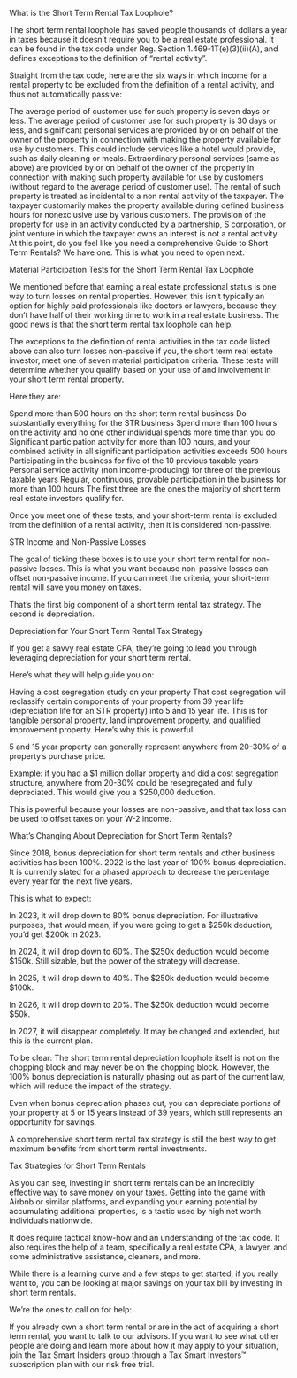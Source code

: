 What is the Short Term Rental Tax Loophole?

The short term rental loophole has saved people thousands of dollars a year in taxes because it doesn’t require you to be a real estate professional. It can be found in the tax code under Reg. Section 1.469-1T(e)(3)(ii)(A), and defines exceptions to the definition of “rental activity”.

Straight from the tax code, here are the six ways in which income for a rental property to be excluded from the definition of a rental activity, and thus not automatically passive:

The average period of customer use for such property is seven days or less.
The average period of customer use for such property is 30 days or less, and significant personal services are provided by or on behalf of the owner of the property in connection with making the property available for use by customers. This could include services like a hotel would provide, such as daily cleaning or meals.
Extraordinary personal services (same as above) are provided by or on behalf of the owner of the property in connection with making such property available for use by customers (without regard to the average period of customer use). 
The rental of such property is treated as incidental to a non rental activity of the taxpayer.
The taxpayer customarily makes the property available during defined business hours for nonexclusive use by various customers.
The provision of the property for use in an activity conducted by a partnership, S corporation, or joint venture in which the taxpayer owns an interest is not a rental activity.
At this point, do you feel like you need a comprehensive Guide to Short Term Rentals? We have one. This is what you need to open next.

Material Participation Tests for the Short Term Rental Tax Loophole

We mentioned before that earning a real estate professional status is one way to turn losses on rental properties. However, this isn’t typically an option for highly paid professionals like doctors or lawyers, because they don’t have half of their working time to work in a real estate business. The good news is that the short term rental tax loophole can help.

The exceptions to the definition of rental activities in the tax code listed above can also turn losses non-passive if you, the short term real estate investor, meet one of seven material participation criteria. These tests will determine whether you qualify based on your use of and involvement in your short term rental property.

Here they are:

Spend more than 500 hours on the short term rental business
Do substantially everything for the STR business
Spend more than 100 hours on the activity and no one other individual spends more time than you do
Significant participation activity for more than 100 hours, and your combined activity in all significant participation activities exceeds 500 hours
Participating in the business for five of the 10 previous taxable years
Personal service activity (non income-producing) for three of the previous taxable years
Regular, continuous, provable participation in the business for more than 100 hours
The first three are the ones the majority of short term real estate investors qualify for. 

Once you meet one of these tests, and your short-term rental is excluded from the definition of a rental activity, then it is considered non-passive.

STR Income and Non-Passive Losses

The goal of ticking these boxes is to use your short term rental for non-passive losses. This is what you want because non-passive losses can offset non-passive income. If you can meet the criteria, your short-term rental will save you money on taxes.

That’s the first big component of a short term rental tax strategy. The second is depreciation.

Depreciation for Your Short Term Rental Tax Strategy

If you get a savvy real estate CPA, they’re going to lead you through leveraging depreciation for your short term rental.

Here’s what they will help guide you on:

Having a cost segregation study on your property
That cost segregation will reclassify certain components of your property from 39 year life (depreciation life for an STR property) into 5 and 15 year life. This is for tangible personal property, land improvement property, and qualified improvement property. 
Here’s why this is powerful:

5 and 15 year property can generally represent anywhere from 20-30% of a property’s purchase price.

Example: if you had a $1 million dollar property and did a cost segregation structure, anywhere from 20-30% could be resegregated and fully depreciated. This would give you a $250,000 deduction. 

This is powerful because your losses are non-passive, and that tax loss can be used to offset taxes on your W-2 income.

What’s Changing About Depreciation for Short Term Rentals?

Since 2018, bonus depreciation for short term rentals and other business activities has been 100%. 2022 is the last year of 100% bonus depreciation. It is currently slated for a phased approach to decrease the percentage every year for the next five years.

This is what to expect:

In 2023, it will drop down to 80% bonus depreciation. 
For illustrative purposes, that would mean, if you were going to get a $250k deduction, you’d get $200k in 2023. 

In 2024, it will drop down to 60%. 
The $250k deduction would become $150k. Still sizable, but the power of the strategy will decrease.

In 2025, it will drop down to 40%. 
The $250k deduction would become $100k. 

In 2026, it will drop down to 20%. 
The $250k deduction would become $50k.

In 2027, it will disappear completely.
It may be changed and extended, but this is the current plan.

To be clear: The short term rental depreciation loophole itself is not on the chopping block and may never be on the chopping block. However, the 100% bonus depreciation is naturally phasing out as part of the current law, which will reduce the impact of the strategy.

Even when bonus depreciation phases out, you can depreciate portions of your property at 5 or 15 years instead of 39 years, which still represents an opportunity for savings. 

A comprehensive short term rental tax strategy is still the best way to get maximum benefits from short term rental investments.

Tax Strategies for Short Term Rentals

As you can see, investing in short term rentals can be an incredibly effective way to save money on your taxes. Getting into the game with Airbnb or similar platforms, and expanding your earning potential by accumulating additional properties, is a tactic used by high net worth individuals nationwide. 

It does require tactical know-how and an understanding of the tax code. It also requires the help of a team, specifically a real estate CPA, a lawyer, and some administrative assistance, cleaners, and more. 

While there is a learning curve and a few steps to get started, if you really want to, you can be looking at major savings on your tax bill by investing in short term rentals. 

We’re the ones to call on for help:

If you already own a short term rental or are in the act of acquiring a short term rental, you want to talk to our advisors. 
If you want to see what other people are doing and learn more about how it may apply to your situation, join the Tax Smart Insiders group through a Tax Smart Investors™ subscription plan with our risk free trial.
